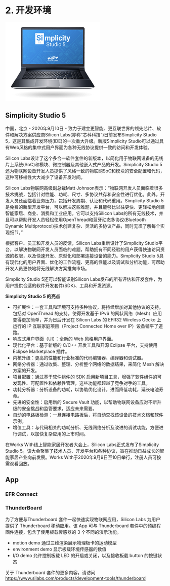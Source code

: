 # 2. 开发环境

![](./images/simplicity-studio-5-laptop-screen.png)

## Simplicity Studio 5

中国，北京 - 2020年9月10日 - 致力于建立更智能、更互联世界的领先芯片、软件和解决方案供应商Silicon Labs(亦称“芯科科技”)日前发布Simplicity Studio 5，这是其集成开发环境(IDE)的一次重大升级。新版Simplicity Studio可以通过具有Web风格的集中式用户界面为各种无线协议提供一致的访问和开发体验。

Silicon Labs设计了这个多合一软件套件的新版本，以简化用于物联网设备的无线片上系统(SoC)和模块、微控制器及其他嵌入式产品的开发。Simplicity Studio 5还为物联网设备开发人员提供了风格一致的物联网SoC和模块的安全配置和代码，这种可移植性大大减少了设备开发时间。

Silicon Labs物联网高级副总裁Matt Johnson表示：“物联网开发人员面临着很多技术挑战，包括针对性能、功耗、尺寸、多协议共存和安全性进行优化。此外，开发人员还面临着业务压力，包括开发周期、认证和代码重用。Simplicity Studio 5是免费的新型开发平台，可以解决这些难题，并且能够比以往更快、更轻松地创建智能家居、商业、消费和工业应用。它可以支持Silicon Labs的所有无线技术，并且可以帮助开发人员轻松使用OpenThread和蓝牙动态多协议(Bluetooth Dynamic Multiprotocol)技术创建复杂、灵活的多协议产品，同时无须了解每个实现细节。”

根据客户、员工和开发人员的反馈，Silicon Labs重新设计了Simplicity Studio平台，以解决物联网开发人员面临的难题，帮助拥有不同经验的用户获得快速访问资源的权限，以及快速开发、原型化和部署连接设备的能力。Simplicity Studio 5具有现代化的用户界面、优化的工作流程、更高的性能以及调试和分析功能，可帮助开发人员更快地将无线解决方案推向市场。

Simplicity Studio 5还可以智能识别Silicon Labs发布的所有评估和开发套件，为用户提供合适的软件开发套件(SDK)、工具和开发资源。

**Simplicity Studio 5 的亮点**

- 可扩展性：一套工具和环境可支持多种协议，将持续增加对其他协议的支持。包括对 OpenThread 的支持，使得开发基于 IPv6 的网状网络（Mesh）应用变得更加简单，并为日后开发在 Silicon Labs 的 EFR32 Wireless Gecko 上运行的 IP 互联家庭项目（Project Connected Home over IP）设备铺平了道路。
- 响应式用户界面（UI）：全新的 Web 风格用户界面。
- 现代化平台：基于新版的 C/C++ 开发工具和开源 Eclipse 平台，支持使用 Eclipse Marketplace 插件。
- 内核升级：更高的性能和行业标准的代码编辑器、编译器和调试器。
- 网络分析器：通过收集、整理、分析整个网络的数据结果，来简化 Mesh 解决方案的开发。
- 项目配置：通过基于软件组件的 SDK 启用新项目工具，增强了软件组件的可发现性、可配置性和依赖性管理，这些功能都超越了竞争对手的工具。
- 功耗分析器：分析设备的功耗，以协助优化设计，进而降低功耗，延长电池寿命。
- 先进的安全性：启用新的 Secure Vault 功能，以帮助物联网设备应对不断升级的安全挑战和监管要求，适应未来需要。
- 自动的电路板检测：一旦连接电路板后，将自动查找该设备的技术文档和软件示例。
- 增值工具：与代码相关的功耗分析、无线网络分析及改进的调试功能，方便进行调试，以加快复杂应用的上市时间。

在Works With线上智能家居开发者大会上，Silicon Labs正式发布了Simplicity Studio 5。该大会聚集了技术人员、开发平台和各种协议，旨在推动日益成长的智能家居产业向前发展。Works With于2020年9月9日至10日举行，注册人员可按需观看回放。



## App



### EFR Connect



### ThunderBoard

为了方便与Thunderboard 套件一起快速实现物联网应用，Silicon Labs 为用户提供了 Thunderboard 移动应用。该 App 可与 Thunderboard 套件中的预编程固件连接，包含了使用板载传感器的 3 个不同的演示功能。

- motion demo 通过三维渲染展示物理板卡的运动模型
- environment demo 显示板载环境传感器的数值
- I/O demo 允许控制板载 LED 的开启或关闭，以及接收板载 button 的按键状态

关于 Thunderboard 套件的更多内容，请访问 <https://www.silabs.com/products/development-tools/thunderboard>

